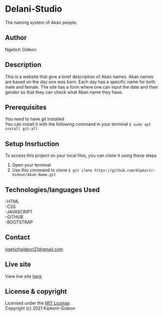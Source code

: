 # Delani-Studio
The naming system of Akan people.
## Author
Ngetich Gideon

## Description
This is a website that give a brief description of Akan names. Akan names are based on the day one was born. Each day has a specific name for both 
male and female. The site has a form where one can input the date and their gender so that they can check what Akan name they have.

## Prerequisites
You need to have git installed<br />
You can install it with the following command in your terminal
`$ sudo apt install git-all`

## Setup Insrtuction
To access this project on your local files, you can clone it using these steps
1. Open your terminal
1. Use this command to clone `$ git clone https://github.com/Kipkorir-Gideon/Akan-Name.git`

## Technologies/languages Used
-HTML<br/>
-CSS<br/>
-JAVASCRIPT<br/>
-GITHUB<br/>
-BOOTSTRAP

## Contact
ngetichgideon21@gmail.com

## Live site
View live site [here](https://kipkorir-gideon.github.io/Delani-Studio/).

## License & copyright
Licensed under the [MIT License](LICENSE).<br />
Copyright (c) 2021 Kipkorir-Gideon

